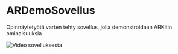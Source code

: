 # ARDemoSovellus

Opinnäytetyötä varten tehty sovellus, jolla demonstroidaan ARKitin ominaisuuksia

![Video sovelluksesta](https://i.imgur.com/Og7KtyI.gif)
